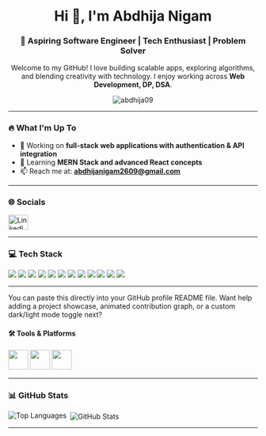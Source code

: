 


<h1 align="center">Hi 👋, I'm Abdhija Nigam</h1>
<h3 align="center">🚀 Aspiring Software Engineer | Tech Enthusiast | Problem Solver</h3>
<p align="center">Welcome to my GitHub! I love building scalable apps, exploring algorithms, and blending creativity with technology. I enjoy working across <strong>Web Development, DP, DSA</strong>.</p>

<p align="center">
  <img src="https://komarev.com/ghpvc/?username=abdhija09&label=Profile%20views&color=0e75b6&style=flat" alt="abdhija09" />
</p>

---

### 🔥 What I'm Up To
- 🔭 Working on **full-stack web applications with authentication & API integration**  
- 🌱 Learning **MERN Stack and advanced React concepts** 
- 📫 Reach me at: **abdhijanigam2609@gmail.com**

---

### 🌐 Socials

<p align="left">
  <a href="https://linkedin.com/in/abdhija-nigam-948a5a37a" target="blank">
    <img align="center" src="https://raw.githubusercontent.com/rahuldkjain/github-profile-readme-generator/master/src/images/icons/Social/linked-in-alt.svg" alt="LinkedIn" height="30" width="40" />
  </a>
</p>

---

### 💻 Tech Stack
<p align="left">
  <!-- <img src="https://img.shields.io/badge/Apache%20Groovy-4298B8?style=for-the-badge&logo=apachegroovy&logoColor=white"/>
  <img src="https://img.shields.io/badge/C-00599C?style=for-the-badge&logo=c&logoColor=white"/>
  <img src="https://img.shields.io/badge/C++-004482?style=for-the-badge&logo=cplusplus&logoColor=white"/>
  <img src="https://img.shields.io/badge/Dart-0175C2?style=for-the-badge&logo=dart&logoColor=white"/>
  <img src="https://img.shields.io/badge/Go-00ADD8?style=for-the-badge&logo=go&logoColor=white"/>
  <img src="https://img.shields.io/badge/HTML5-E34F26?style=for-the-badge&logo=html5&logoColor=white"/>
  <img src="https://img.shields.io/badge/JavaScript-F7DF1E?style=for-the-badge&logo=javascript&logoColor=black"/>
  <img src="https://img.shields.io/badge/PowerShell-5391FE?style=for-the-badge&logo=powershell&logoColor=white"/>
  <img src="https://img.shields.io/badge/Python-3776AB?style=for-the-badge&logo=python&logoColor=white"/>
  <img src="https://img.shields.io/badge/Bash%20Script-121011?style=for-the-badge&logo=gnubash&logoColor=white"/>
  <img src="https://img.shields.io/badge/Windows%20Terminal-4D4D4D?style=for-the-badge&logo=windows&logoColor=white"/>
  <img src="https://img.shields.io/badge/AWS-FF9900?style=for-the-badge&logo=amazonaws&logoColor=white"/>
  <img src="https://img.shields.io/badge/Firebase-FFCA28?style=for-the-badge&logo=firebase&logoColor=black"/>
  <img src="https://img.shields.io/badge/Vercel-000000?style=for-the-badge&logo=vercel&logoColor=white"/>
  <img src="https://img.shields.io/badge/Flutter-02569B?style=for-the-badge&logo=flutter&logoColor=white"/>
  <img src="https://img.shields.io/badge/JWT-000000?style=for-the-badge&logo=jsonwebtokens&logoColor=white"/>
  <img src="https://img.shields.io/badge/Apache-D42029?style=for-the-badge&logo=apache&logoColor=white"/>
  <img src="https://img.shields.io/badge/Nginx-009639?style=for-the-badge&logo=nginx&logoColor=white"/>
  <img src="https://img.shields.io/badge/Jenkins-D24939?style=for-the-badge&logo=jenkins&logoColor=white"/>
  <img src="https://img.shields.io/badge/Tomcat-F8DC75?style=for-the-badge&logo=apachetomcat&logoColor=black"/>
  <img src="https://img.shields.io/badge/Maven-C71A36?style=for-the-badge&logo=apachemaven&logoColor=white"/>
  <img src="https://img.shields.io/badge/DynamoDB-4053D6?style=for-the-badge&logo=amazondynamodb&logoColor=white"/>
  <img src="https://img.shields.io/badge/Neo4j-008CC1?style=for-the-badge&logo=neo4j&logoColor=white"/>
  <img src="https://img.shields.io/badge/MySQL-4479A1?style=for-the-badge&logo=mysql&logoColor=white"/>
  <img src="https://img.shields.io/badge/PostgreSQL-336791?style=for-the-badge&logo=postgresql&logoColor=white"/>
  <img src="https://img.shields.io/badge/Supabase-3ECF8E?style=for-the-badge&logo=supabase&logoColor=white"/>
  <img src="https://img.shields.io/badge/GitHub%20Actions-2088FF?style=for-the-badge&logo=githubactions&logoColor=white"/>
  <img src="https://img.shields.io/badge/Git-F05032?style=for-the-badge&logo=git&logoColor=white"/>
  <img src="https://img.shields.io/badge/Docker-2496ED?style=for-the-badge&logo=docker&logoColor=white"/>
  <img src="https://img.shields.io/badge/Grafana-F46800?style=for-the-badge&logo=grafana&logoColor=white"/>
  <img src="https://img.shields.io/badge/Kubernetes-326CE5?style=for-the-badge&logo=kubernetes&logoColor=white"/>
  <img src="https://img.shields.io/badge/Prometheus-E6522C?style=for-the-badge&logo=prometheus&logoColor=white"/>
  <img src="https://img.shields.io/badge/Vagrant-1868F2?style=for-the-badge&logo=vagrant&logoColor=white"/>
  <img src="https://img.shields.io/badge/Terraform-623CE4?style=for-the-badge&logo=terraform&logoColor=white"/> -->
<!-- Tech Stack -->
<img src="https://img.shields.io/badge/C-00599C?style=for-the-badge&logo=c&logoColor=white"/>
<img src="https://img.shields.io/badge/C++-004482?style=for-the-badge&logo=cplusplus&logoColor=white"/>
<img src="https://img.shields.io/badge/HTML5-E34F26?style=for-the-badge&logo=html5&logoColor=white"/>
<img src="https://img.shields.io/badge/CSS3-1572B6?style=for-the-badge&logo=css3&logoColor=white"/>
<img src="https://img.shields.io/badge/JavaScript-F7DF1E?style=for-the-badge&logo=javascript&logoColor=black"/>
<img src="https://img.shields.io/badge/React-61DAFB?style=for-the-badge&logo=react&logoColor=black"/>
<img src="https://img.shields.io/badge/Node.js-339933?style=for-the-badge&logo=node.js&logoColor=white"/>
<img src="https://img.shields.io/badge/MongoDB-47A248?style=for-the-badge&logo=mongodb&logoColor=white"/>
<img src="https://img.shields.io/badge/MySQL-4479A1?style=for-the-badge&logo=mysql&logoColor=white"/>
<img src="https://img.shields.io/badge/Bootstrap-7952B3?style=for-the-badge&logo=bootstrap&logoColor=white"/>
<img src="https://img.shields.io/badge/TailwindCSS-06B6D4?style=for-the-badge&logo=tailwind-css&logoColor=white"/>
  <img src="https://img.shields.io/badge/API-0A0A0A?style=for-the-badge&logo=postman&logoColor=FF6C37"/>
</p>


---

You can paste this directly into your GitHub profile README file. Want help adding a project showcase, animated contribution graph, or a custom dark/light mode toggle next?



#### 🛠️ Tools & Platforms
<p>
  <img src="https://cdn.jsdelivr.net/gh/devicons/devicon/icons/nodejs/nodejs-original-wordmark.svg" width="40" height="40"/>
  <img src="https://cdn.jsdelivr.net/gh/devicons/devicon/icons/git/git-original.svg" width="40" height="40"/>
  <img src="https://cdn.jsdelivr.net/gh/devicons/devicon/icons/vscode/vscode-original.svg" width="40" height="40"/>
</p>

---

### 📊 GitHub Stats

<p>
  <img align="left" src="https://github-readme-stats.vercel.app/api/top-langs?username=abdhija09&show_icons=true&locale=en&layout=compact" alt="Top Languages" />
</p>

<p>&nbsp;<img align="center" src="https://github-readme-stats.vercel.app/api?username=abdhija09&show_icons=true&locale=en" alt="GitHub Stats" /></p>

---



